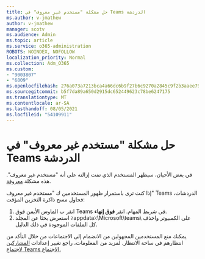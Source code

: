 ```yaml
---
title: حل مشكلة "مستخدم غير معروف" في Teams الدردشة
ms.author: v-jmathew
author: v-jmathew
manager: scotv
ms.audience: Admin
ms.topic: article
ms.service: o365-administration
ROBOTS: NOINDEX, NOFOLLOW
localization_priority: Normal
ms.collection: Adm_O365
ms.custom:
- "9003807"
- "6809"
ms.openlocfilehash: 276a073a7213bca4a66dc6b9f27b6c9270a2845c9f2b3aaee791ce28f17e9a75
ms.sourcegitcommit: b5f7da89a650d2915dc652449623c78be6247175
ms.translationtype: MT
ms.contentlocale: ar-SA
ms.lasthandoff: 08/05/2021
ms.locfileid: "54109911"
---
```

# <a name="resolving-issue-with-unknown-user-in-teams-chat"></a>حل مشكلة "مستخدم غير معروف" في Teams الدردشة

في بعض الأحيان، سيظهر المستخدم الذي تمت إزالته على أنه "مستخدم غير معروف". هذه مشكلة [معروفة](https://docs.microsoft.com/microsoftteams/troubleshoot/known-issues/removed-user-appears-as-unknown).

إذا كنت ترى باستمرار ظهور المستخدمين ك "مستخدم غير معروف" Teams الدردشات، فحاول مسح ذاكرة التخزين المؤقت:

1.  انقر ب الماوس الأيمن فوق Teams في شريط المهام. انقر  **فوق إنهاء**.
2.  استعرض بحثا عن المجلد ٪appdata٪\Microsoft\teams\ على الكمبيوتر واحذف كل الملفات الموجودة في ذلك الدليل.

يمكنك منع المستخدمين المجهولين من الانضمام إلى الاجتماعات من خلال التأكد من انتظارهم في ساحة الانتظار. لمزيد من المعلومات، راجع تغيير إعدادات [المشاركين لاجتماع Teams الاجتماع.](https://support.microsoft.com/office/change-participant-settings-for-a-teams-meeting-53261366-dbd5-45f9-aae9-a70e6354f88e)
